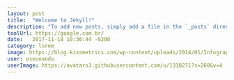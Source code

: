 ```yaml
---
layout: post
title:  "Welcome to Jekyll!"
description: "To add new posts, simply add a file in the `_posts` directory that follows the convention `YYYY-MM-DD-name-of-post.ext` and includes the necessary front matter. Take a look at the source for this post to get an idea about how it works."
toolUrl: https://google.com.br/
date:   2017-11-18 10:36:44 -0200
category: lorem
image: https://blog.kissmetrics.com/wp-content/uploads/2014/01/Infographics_from_KISSmetrics_-_Marketing_Resources_for_SaaS___eCommerce-770x544.jpg
user: oseunando
userImage: https://avatars3.githubusercontent.com/u/1318271?s=260&v=4
---
```

